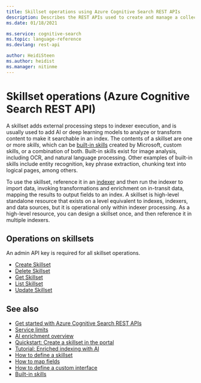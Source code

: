 ```yaml
---
title: Skillset operations using Azure Cognitive Search REST APIs
description: Describes the REST APIs used to create and manage a collection of cognitive skills used in an Azure Cognitive Search indexer pipeline.
ms.date: 01/18/2021

ms.service: cognitive-search
ms.topic: language-reference
ms.devlang: rest-api

author: HeidiSteen
ms.author: heidist
ms.manager: nitinme
---
```

# Skillset operations (Azure Cognitive Search REST API)

A skillset adds external processing steps to indexer execution, and is usually used to add AI or deep learning models to analyze or transform content to make it searchable in an index. The contents of a skillset are one or more *skills*, which can be [built-in skills](/azure/search/cognitive-search-predefined-skills) created by Microsoft, custom skills, or a combination of both.  Built-in skills exist for image analysis, including OCR, and natural language processing. Other examples of built-in skills include entity recognition, key phrase extraction, chunking text into logical pages, among others.

To use the skillset, reference it in an [indexer](create-indexer.md) and then run the indexer to import data, invoking transformations and enrichment on in-transit data, mapping the results to output fields to an index. A skillset is high-level standalone resource that exists on a level equivalent to indexes, indexers, and data sources, but it is operational only within indexer processing. As a high-level resource, you can design a skillset once, and then reference it in multiple indexers. 

## Operations on skillsets

An admin API key is required for all skillset operations.

+ [Create Skillset](create-skillset.md)
+ [Delete Skillset](delete-skillset.md)
+ [Get Skillset](get-skillset.md)
+ [List Skillset](list-skillset.md)
+ [Update Skillset](update-skillset.md) 

## See also  

+ [Get started with Azure Cognitive Search REST APIs](/azure/search/search-get-started-rest)   
+ [Service limits](/azure/search/search-limits-quotas-capacity/)   
+ [AI enrichment overview](/azure/search/cognitive-search-concept-intro)
+ [Quickstart: Create a skillset in the portal](/azure/search/cognitive-search-quickstart-blob)
+ [Tutorial: Enriched indexing with AI](/azure/search/cognitive-search-tutorial-blob)
+ [How to define a skillset](/azure/search/cognitive-search-defining-skillset)
+ [How to map fields](/azure/search/cognitive-search-output-field-mapping)
+ [How to define a custom interface](/azure/search/cognitive-search-custom-skill-interface)
+ [Built-in skills](/azure/search/cognitive-search-predefined-skills)
